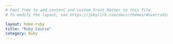 ```yaml
---
# Feel free to add content and custom Front Matter to this file.
# To modify the layout, see https://jekyllrb.com/docs/themes/#overriding-theme-defaults

layout: home-ruby
title: "Ruby Course"
category: Ruby
---
```

